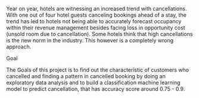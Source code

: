 Year on year, hotels are witnessing an increased trend with cancellations. With one out of four hotel guests canceling bookings ahead of a stay, the trend has led to hotels not being able to accurately forecast occupancy within their revenue management besides facing loss in opportunity cost (unsold room due to cancellation). Some hotels think that high cancellations is the new norm in the industry. This however is a completely wrong approach.

Goal

The Goals of this project is to find out the characteristic of customers who cancelled and finding a pattern in cancelled booking by doing an exploratory data analysis and to build a classification machine learning model to predict cancellation, that has accuracy score around 0.75 - 0.9.
